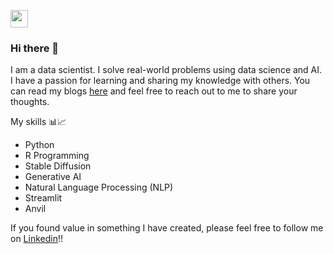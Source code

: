 <a href="https://www.linkedin.com/in/prateek-data-science/"><img height="28" src="https://cdn1.iconfinder.com/data/icons/social-links/382/linkedin-512.png"></a>

</p>


### Hi there 👋

I am a data scientist. I solve real-world problems using data science and AI.  I have a passion for learning and sharing my knowledge with others. You can read my blogs [here](https://pjoshi15.com/) and feel free to reach out to me to share your thoughts.

My skills 📊📈 
* Python
* R Programming
* Stable Diffusion
* Generative AI
* Natural Language Processing (NLP)
* Streamlit
* Anvil

If you found value in something I have created, please feel free to follow me on [Linkedin](https://www.linkedin.com/in/prateek-data-science/)!!

<!--
**prateekjoshi565/prateekjoshi565** is a ✨ _special_ ✨ repository because its `README.md` (this file) appears on your GitHub profile.

Here are some ideas to get you started:

- 🔭 I’m currently working on ...
- 🌱 I’m currently learning ...
- 👯 I’m looking to collaborate on ...
- 🤔 I’m looking for help with ...
- 💬 Ask me about ...
- 📫 How to reach me: ...
- 😄 Pronouns: ...
- ⚡ Fun fact: ...
-->

